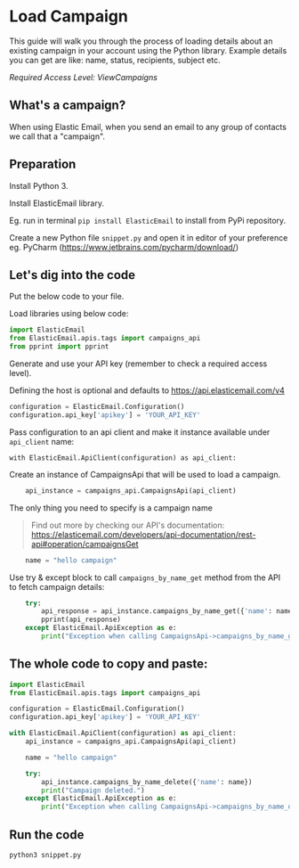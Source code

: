 # Load Campaign

This guide will walk you through the process of loading details about an existing campaign in your account using the Python library. Example details you can get are like: name, status, recipients, subject etc.

*Required Access Level: ViewCampaigns*

## What's a campaign?
When using Elastic Email, when you send an email to any group of contacts we call that a "campaign".

## Preparation
Install Python 3.

Install ElasticEmail library.

Eg. run in terminal `pip install ElasticEmail` to install from PyPi repository.

Create a new Python file `snippet.py` and open it in editor of your preference eg. PyCharm (https://www.jetbrains.com/pycharm/download/)

## Let's dig into the code

Put the below code to your file.

Load libraries using below code:

```python
import ElasticEmail
from ElasticEmail.apis.tags import campaigns_api
from pprint import pprint
```

Generate and use your API key (remember to check a required access level).

Defining the host is optional and defaults to https://api.elasticemail.com/v4

```python
configuration = ElasticEmail.Configuration()
configuration.api_key['apikey'] = 'YOUR_API_KEY'
```

Pass configuration to an api client and make it instance available under `api_client` name:
```
with ElasticEmail.ApiClient(configuration) as api_client:
```

Create an instance of CampaignsApi that will be used to load a campaign.

```python
    api_instance = campaigns_api.CampaignsApi(api_client)
```

The only thing you need to specify is a campaign name

> Find out more by checking our API's documentation: https://elasticemail.com/developers/api-documentation/rest-api#operation/campaignsGet


```python
    name = "hello campaign"
```

Use try & except block to call `campaigns_by_name_get` method from the API to fetch campaign details: 

```python
    try:
        api_response = api_instance.campaigns_by_name_get({'name': name})
        pprint(api_response)
    except ElasticEmail.ApiException as e:
        print("Exception when calling CampaignsApi->campaigns_by_name_get: %s\n" % e)
```


## The whole code to copy and paste:

```python
import ElasticEmail
from ElasticEmail.apis.tags import campaigns_api

configuration = ElasticEmail.Configuration()
configuration.api_key['apikey'] = 'YOUR_API_KEY'

with ElasticEmail.ApiClient(configuration) as api_client:
    api_instance = campaigns_api.CampaignsApi(api_client)

    name = "hello campaign"

    try:
        api_instance.campaigns_by_name_delete({'name': name})
        print("Campaign deleted.")
    except ElasticEmail.ApiException as e:
        print("Exception when calling CampaignsApi->campaigns_by_name_delete: %s\n" % e)
```

## Run the code
```
python3 snippet.py
```
